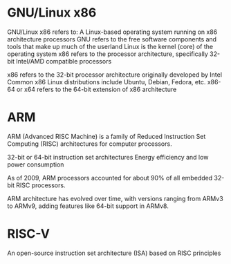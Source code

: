 # GNU/Linux x86

GNU/Linux x86 refers to:
A Linux-based operating system running on x86 architecture processors
GNU refers to the free software components and tools that make up much of the userland
Linux is the kernel (core) of the operating system
x86 refers to the processor architecture, specifically 32-bit Intel/AMD compatible processors

x86 refers to the 32-bit processor architecture originally developed by Intel
Common x86 Linux distributions include Ubuntu, Debian, Fedora, etc.
x86-64 or x64 refers to the 64-bit extension of x86 architecture


# ARM 
ARM (Advanced RISC Machine) is a family of Reduced Instruction Set Computing (RISC) architectures for computer processors.

32-bit or 64-bit instruction set architectures
Energy efficiency and low power consumption

As of 2009, ARM processors accounted for about 90% of all embedded 32-bit RISC processors.

ARM architecture has evolved over time, with versions ranging from ARMv3 to ARMv9, adding features like 64-bit support in ARMv8.

# RISC-V
An open-source instruction set architecture (ISA) based on RISC principles